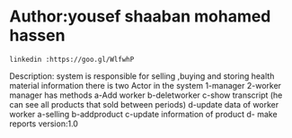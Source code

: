 Author:yousef shaaban mohamed hassen
======================================

```````
linkedin :https://goo.gl/WlfwhP
```````````
Description: system is responsible for selling ,buying and storing health material information
there is two Actor in the system 1-manager 2-worker 
manager has methods 
a-Add worker    b-deletworker
c-show transcript (he can see all products that sold between periods)
d-update data of worker
worker
a-selling    b-addproduct 
c-update information of product 
d- make reports 
version:1.0
